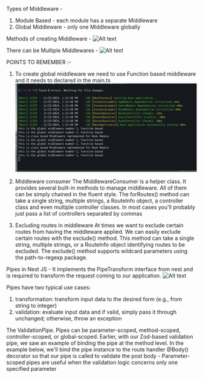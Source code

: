 Types of Middleware - 
1. Module Based -  each module has a separate Middleware 
2. Global Middleware - only one Middleware globally

Methods of creating Middleware - 
![Alt text](methods-of-creating-middleware-in-nestjs.png)

There can be Multiple Middlewares - 
![Alt text](multiple-middleware.png)


POINTS TO REMEMBER :- 
1. To create global middleware we need to use Function based middleware and it needs to declared in the main.ts
![Alt text](MiddlewareLogs.png)

2. Middleware consumer
The MiddlewareConsumer is a helper class. It provides several built-in methods to manage middleware. All of them can be simply chained in the fluent style. The forRoutes() method can take a single string, multiple strings, a RouteInfo object, a controller class and even multiple controller classes. In most cases you'll probably just pass a list of controllers separated by commas

3. Excluding routes in middleware
At times we want to exclude certain routes from having the middleware applied. We can easily exclude certain routes with the exclude() method. This method can take a single string, multiple strings, or a RouteInfo object identifying routes to be excluded. The exclude() method supports wildcard parameters using the path-to-regexp package.


Pipes in Nest JS - 
It implements the PipeTransform interface from nest and is required to transform the request coming to our application.
![Alt text](pipes.png)

Pipes have two typical use cases:

1. transformation: transform input data to the desired form (e.g., from string to integer)
2. validation: evaluate input data and if valid, simply pass it through unchanged; otherwise, throw an exception

The ValidationPipe. Pipes can be parameter-scoped, method-scoped, controller-scoped, or global-scoped. Earlier, with our Zod-based validation pipe, we saw an example of binding the pipe at the method level. In the example below, we'll bind the pipe instance to the route handler @Body() decorator so that our pipe is called to validate the post body
    - Parameter-scoped pipes are useful when the validation logic concerns only one specified parameter
